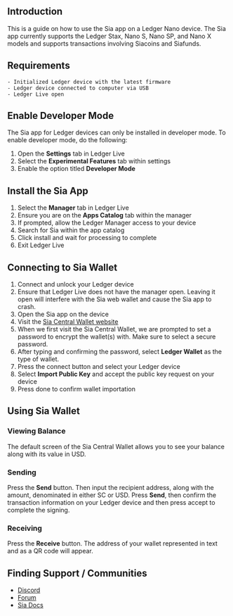 ## Introduction

This is a guide on how to use the Sia app on a Ledger Nano device.  The Sia app currently supports the Ledger Stax, Nano S, Nano SP, and Nano X models and supports transactions involving Siacoins and Siafunds.

## Requirements

    - Initialized Ledger device with the latest firmware
    - Ledger device connected to computer via USB
    - Ledger Live open

## Enable Developer Mode
The Sia app for Ledger devices can only be installed in developer mode.  To enable developer mode, do the following:

1. Open the **Settings** tab in Ledger Live
2. Select the **Experimental Features** tab within settings
3. Enable the option titled **Developer Mode**

## Install the Sia App

1. Select the **Manager** tab in Ledger Live
2. Ensure you are on the **Apps Catalog** tab within the manager
3. If prompted, allow the Ledger Manager access to your device
4. Search for Sia within the app catalog
5. Click install and wait for processing to complete
6. Exit Ledger Live

## Connecting to Sia Wallet

1. Connect and unlock your Ledger device
2. Ensure that Ledger Live does not have the manager open.  Leaving it open will interfere with the Sia web wallet and cause the Sia app to crash.
3. Open the Sia app on the device
4. Visit the [Sia Central Wallet website](https://wallet.siacentral.com/)
5. When we first visit the Sia Central Wallet, we are prompted to set a password to encrypt the wallet(s) with.  Make sure to select a secure password.
6. After typing and confirming the password, select **Ledger Wallet** as the type of wallet.
7. Press the connect button and select your Ledger device
8. Select **Import Public Key** and accept the public key request on your device
9. Press done to confirm wallet importation

## Using Sia Wallet

### Viewing Balance

The default screen of the Sia Central Wallet allows you to see your balance along with its value in USD.

### Sending

Press the **Send** button.  Then input the recipient address, along with the amount, denominated in either SC or USD.  Press **Send**, then confirm the transaction information on your Ledger device and then press accept to complete the signing.

### Receiving

Press the **Receive** button.  The address of your wallet represented in text and as a QR code will appear.

## Finding Support / Communities

- [Discord](https://discord.gg/sFCT3Ar)
- [Forum](https://forum.sia.tech/)
- [Sia Docs](https://support.sia.tech/)
